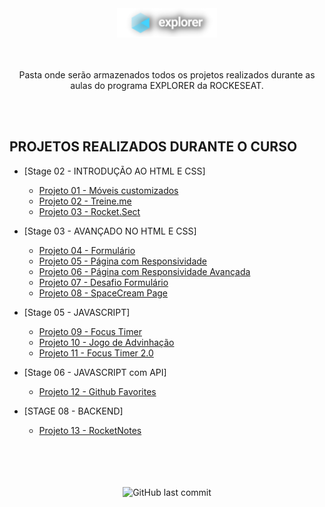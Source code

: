 <div align="center">
  <img alt="Logo Explorer" title="Explorer" src="./assets/logoExplorer.png">
</div>

<br>
<br>

<p align="center">Pasta onde serão armazenados todos os projetos realizados durante as aulas do programa EXPLORER da ROCKESEAT</a>. </p>

<br>
<br>

## PROJETOS REALIZADOS DURANTE O CURSO

- [Stage 02 - INTRODUÇÃO AO HTML E CSS]
  - [Projeto 01 - Móveis customizados](https://github.com/RenanFachin/Explorer-Rockeseat/tree/main/STAGE%2002/01.LandingPage-%20Moveis%20Customizados)
  - [Projeto 02 - Treine.me](https://github.com/RenanFachin/Explorer-Rockeseat/tree/main/STAGE%2002/02.LandingPage%20-%20Treine.me)
  - [Projeto 03 - Rocket.Sect](https://github.com/RenanFachin/Explorer-Rockeseat/tree/main/STAGE%2002/03.LandingPage%20-%20RocketSect)
  
- [Stage 03 - AVANÇADO NO HTML E CSS]
  - [Projeto 04 - Formulário](https://github.com/RenanFachin/Explorer-Rockeseat/tree/main/STAGE%2003/04.%20Formulario)
  - [Projeto 05 - Página com Responsividade](https://github.com/RenanFachin/Explorer-Rockeseat/tree/main/STAGE%2003/05.%20Projeto-Responsividade)
  - [Projeto 06 - Página com Responsividade Avançada](https://github.com/RenanFachin/Explorer-Rockeseat/tree/main/STAGE%2003/06.%20Responsividade-Avancado)
  - [Projeto 07 - Desafio Formulário](https://github.com/RenanFachin/Explorer-Rockeseat/tree/main/STAGE%2003/07.%20Desafio-Formulario)
  - [Projeto 08 - SpaceCream Page](https://github.com/RenanFachin/Explorer-Rockeseat/tree/main/STAGE%2003/08.%20Desafio-SpaceCreamResponsiveProject)
  
- [Stage 05 - JAVASCRIPT]
  - [Projeto 09 - Focus Timer](https://github.com/RenanFachin/Explorer-Rockeseat/tree/main/STAGE%2005/FocusTimerPomodoroMethod)
  - [Projeto 10 - Jogo de Advinhação](https://github.com/RenanFachin/Explorer-Rockeseat/tree/main/STAGE%2005/Jogodeadivinhacao)
  - [Projeto 11 - Focus Timer 2.0](https://github.com/RenanFachin/Explorer-Rockeseat/tree/main/STAGE%2005/11.%20FocusTimer)
  
- [Stage 06 - JAVASCRIPT com API]
  - [Projeto 12 - Github Favorites](https://github.com/RenanFachin/Explorer-Rockeseat/tree/main/STAGE%2006/11.%20Github-Favorites)

- [STAGE 08 - BACKEND]
  - [Projeto 13 - RocketNotes](https://github.com/RenanFachin/RS_APIBackEnd)
  
  
<br>
<br>
<br>
<br>

<div align="center">
  <img alt="GitHub last commit" src="https://img.shields.io/github/last-commit/RenanFachin/Explorer-Rockeseat?color=%23725CED&style=flat-square">
</div>

<br>
<br>
